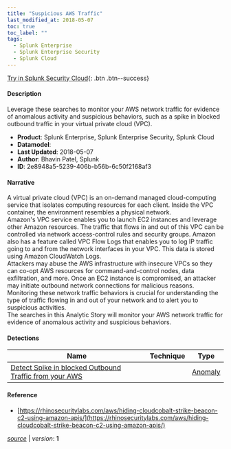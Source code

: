 ```yaml
---
title: "Suspicious AWS Traffic"
last_modified_at: 2018-05-07
toc: true
toc_label: ""
tags:
  - Splunk Enterprise
  - Splunk Enterprise Security
  - Splunk Cloud
---
```


[Try in Splunk Security Cloud](https://www.splunk.com/en_us/cyber-security.html){: .btn .btn--success}

#### Description

Leverage these searches to monitor your AWS network traffic for evidence of anomalous activity and suspicious behaviors, such as a spike in blocked outbound traffic in your virtual private cloud (VPC).

- **Product**: Splunk Enterprise, Splunk Enterprise Security, Splunk Cloud
- **Datamodel**: 
- **Last Updated**: 2018-05-07
- **Author**: Bhavin Patel, Splunk
- **ID**: 2e8948a5-5239-406b-b56b-6c50f2168af3

#### Narrative

A virtual private cloud (VPC) is an on-demand managed cloud-computing service that isolates computing resources for each client. Inside the VPC container, the environment resembles a physical network. \
Amazon's VPC service enables you to launch EC2 instances and leverage other Amazon resources. The traffic that flows in and out of this VPC can be controlled via network access-control rules and security groups. Amazon also has a feature called VPC Flow Logs that enables you to log IP traffic going to and from the network interfaces in your VPC. This data is stored using Amazon CloudWatch Logs.\
 Attackers may abuse the AWS infrastructure with insecure VPCs so they can co-opt AWS resources for command-and-control nodes, data exfiltration, and more. Once an EC2 instance is compromised, an attacker may initiate outbound network connections for malicious reasons. Monitoring these network traffic behaviors is crucial for understanding the type of traffic flowing in and out of your network and to alert you to suspicious activities.\
The searches in this Analytic Story will monitor your AWS network traffic for evidence of anomalous activity and suspicious behaviors.

#### Detections

| Name        | Technique   | Type         |
| ----------- | ----------- |--------------|
| [Detect Spike in blocked Outbound Traffic from your AWS](/cloud/d3fffa37-492f-487b-a35d-c60fcb2acf01/) |  | [Anomaly](https://github.com/splunk/security_content/wiki/Detection-Analytic-Types) |

#### Reference

* [https://rhinosecuritylabs.com/aws/hiding-cloudcobalt-strike-beacon-c2-using-amazon-apis/](https://rhinosecuritylabs.com/aws/hiding-cloudcobalt-strike-beacon-c2-using-amazon-apis/)



[*source*](https://github.com/splunk/security_content/tree/develop/stories/suspicious_aws_traffic.yml) \| *version*: **1**